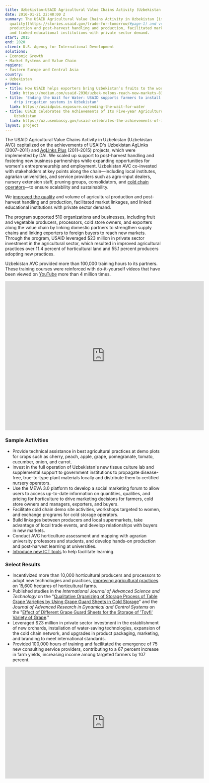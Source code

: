 ```yaml
---
title: Uzbekistan—USAID Agricultural Value Chains Activity (Uzbekistan AVC)
date: 2016-01-21 22:40:00 Z
summary: The USAID Agricultural Value Chains Activity in Uzbekistan [improved the
  quality](https://stories.usaid.gov/trade-for-tomorrow/#page-1) and volume of agricultural
  production and post-harvest handling and production, facilitated market linkages,
  and linked educational institutions with private sector demand.
start: 2015
end: 2020
client: U.S. Agency for International Development
solutions:
- Economic Growth
- Market Systems and Value Chain
regions:
- Eastern Europe and Central Asia
country:
- Uzbekistan
promos:
- title: How USAID helps exporters bring Uzbekistan’s fruits to the world
  link: https://medium.com/usaid-2030/uzbek-melons-reach-new-markets-8383480d4f2d
- title: 'Ending the Wait for Water: USAID supports farmers to install climate-smart
    drip irrigation systems in Uzbekistan'
  link: https://usaidpubs.exposure.co/ending-the-wait-for-water
- title: USAID Celebrates the Achievements of Its Five-year Agriculture Program in
    Uzbekistan
  link: https://uz.usembassy.gov/usaid-celebrates-the-achievements-of-its-five-year-agriculture-program-in-uzbekistan/
layout: project
---
```


The USAID Agricultural Value Chains Activity in Uzbekistan (Uzbekistan AVC) capitalized on the achievements of USAID's Uzbekistan AgLinks (2007–2011) and [AgLinks Plus](https://www.dai.com/our-work/projects/uzbekistan-aglinks-plus) (2011–2015) projects, which were implemented by DAI. We scaled up support to post-harvest handling and fostering new business partnerships while expanding opportunities for women's entrepreneurship and employment. Uzbekistan AVC co-invested with stakeholders at key points along the chain—including local institutes, agrarian universities, and service providers such as agro-input dealers, nursery extension staff, pruning groups, consolidators, and [cold chain operators](http://dai-global-developments.com/articles/the-proliferation-of-cold-storage-in-uzbekistan/)—to ensure scalability and sustainability.

We [improved the quality](https://stories.usaid.gov/trade-for-tomorrow/#page-1) and volume of agricultural production and post-harvest handling and production, facilitated market linkages, and linked educational institutions with private sector demand.

The program supported 510 organizations and businesses, including fruit and vegetable producers, processors, cold store owners, and exporters along the value chain by linking domestic partners to strengthen supply chains and linking exporters to foreign buyers to reach new markets. Through the program, USAID leveraged $23 million in private sector investment in the agricultural sector, which resulted in improved agricultural practices over 11.4 percent of horticultural land and 55.1 percent producers adopting new practices.

Uzbekistan AVC provided more than 100,000 training hours to its partners. These training courses were reinforced with do-it-yourself videos that have been viewed on [YouTube](https://www.youtube.com/channel/UCpGVyZ0yok7YPxAw9-omMhA) more than 4 million times.

<iframe src="https://player.vimeo.com/video/387504205" width="640" height="480" frameborder="0" allow="autoplay; fullscreen" allowfullscreen></iframe>

### Sample Activities

* Provide technical assistance in best agricultural practices at demo plots for crops such as cherry, peach, apple, grape, pomegranate, tomato, cucumber, onion, and carrot.
* Invest in the full operation of Uzbekistan's new tissue culture lab and supplemental support to government institutions to propagate disease-free, true-to-type plant materials locally and distribute them to certified nursery operators.
* Use the MEVA 3.0 platform to develop a social marketing forum to allow users to access up-to-date information on quantities, qualities, and pricing for horticulture to drive marketing decisions for farmers, cold store owners and managers, exporters, and buyers.
* Facilitate cold chain demo site activities, workshops targeted to women, and exchange programs for cold storage operators.
* Build linkages between producers and local supermarkets, take advantage of local trade events, and develop relationships with buyers in new markets.
* Conduct AVC horticulture assessment and mapping with agrarian university professors and students, and develop hands-on production and post-harvest learning at universities.
* [Introduce new ICT tools](https://dai-global-digital.com/horticulturalist-chat-groups-and-youtube-q-and-as-an-uzbek-ict4ag-case-study.html?utm_source=daidotcom) to help facilitate learning.

### Select Results

* Incentivized more than 10,000 horticultural producers and processors to adopt new technologies and practices, [improving agricultural practices](https://www.youtube.com/watch?v=utcQNbBd_2g) on 15,600 hectares of horticultural farms. 
* Published studies in the *International Journal of Advanced Science and Technology* on the "[Qualitative Organizing of Storage Process of Table Grape Varieties by Using Grape Guard Sheets in Cold Storage](http://sersc.org/journals/index.php/IJAST/article/view/21857)" and the *Journal of Advanced Research in Dynamical and Control Systems* on the "[Effect of Different Grape Guard Sheets for the Storage of 'Toyfi' Variety of Grape](https://www.jardcs.org/abstract.php?id=5769)."
* Leveraged $23 million in private sector investment in the establishment of new orchards, installation of water-saving technologies, expansion of the cold chain network, and upgrades in product packaging, marketing, and branding to meet international standards.
* Provided 100,000 hours of training and facilitated the emergence of 75 new consulting service providers, contributing to a 67 percent increase in farm yields, increasing income among targeted farmers by 107 percent. 

<iframe src="https://player.vimeo.com/video/210491523" width="640" height="360" frameborder="0" webkitallowfullscreen mozallowfullscreen allowfullscreen></iframe>